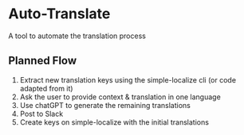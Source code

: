 # Auto-Translate
A tool to automate the translation process
## Planned Flow
1. Extract new translation keys using the simple-localize cli (or code adapted from it)
2. Ask the user to provide context & translation in one language
3. Use chatGPT to generate the remaining translations
4. Post to Slack
5. Create keys on simple-localize with the initial translations

